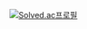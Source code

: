 [![Solved.ac프로필](http://mazassumnida.wtf/api/v2/generate_badge?boj=hsj0531)](https://solved.ac/hsj0531)
